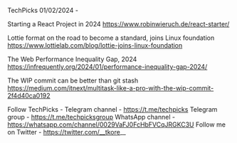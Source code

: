 TechPicks 01/02/2024 -

Starting a React Project in 2024
https://www.robinwieruch.de/react-starter/

Lottie format on the road to become a standard, joins Linux foundation
https://www.lottielab.com/blog/lottie-joins-linux-foundation

The Web Performance Inequality Gap, 2024
https://infrequently.org/2024/01/performance-inequality-gap-2024/

The WIP commit can be better than git stash
https://medium.com/itnext/multitask-like-a-pro-with-the-wip-commit-2f4d40ca0192

Follow TechPicks -
Telegram channel - https://t.me/techpicks
Telegram group - https://t.me/techpicksgroup
WhatsApp channel - https://whatsapp.com/channel/0029VaFJ0FcHbFVCqJRGKC3U
Follow me on Twitter - https://twitter.com/__tkore__